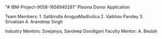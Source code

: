 "# IBM-Project-9058-1658945281" 
Plasma Donor Application

Team Members:
    1. Salibindla ArogyaMadhulica
    2. Vaibhav Pandey 
    3. Srivatsan
    4. Arandeep Singh

Industry Mentors: Sowjanya, Sandeep Doodigani
Faculty Mentor: A. Beulah